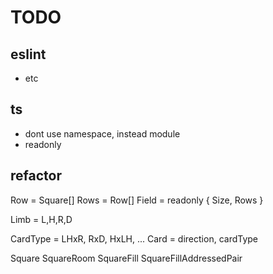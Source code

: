 # TODO


## eslint

- etc




## ts

- dont use namespace, instead module
- readonly




## refactor

Row = Square[]
Rows = Row[]
Field = readonly { Size, Rows }


Limb = L,H,R,D

CardType = LHxR, RxD, HxLH, ...
Card = direction, cardType

Square
  SquareRoom
  SquareFill
    SquareFillAddressedPair








